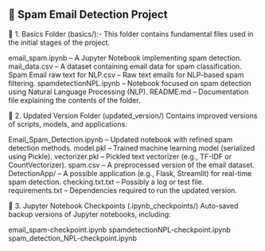 📌 Spam Email Detection Project
--------------------------------
🔹 1. Basics Folder (basics/):-
This folder contains fundamental files used in the initial stages of the project.

email_spam.ipynb – A Jupyter Notebook implementing spam detection.
mail_data.csv – A dataset containing email data for spam classification.
Spam Email raw text for NLP.csv – Raw text emails for NLP-based spam filtering.
spamdetectionNPL.ipynb – Notebook focused on spam detection using Natural Language Processing (NLP).
README.md – Documentation file explaining the contents of the folder.

🔹 2. Updated Version Folder (updated_version/)
Contains improved versions of scripts, models, and applications.

Email_Spam_Detection.ipynb – Updated notebook with refined spam detection methods.
model.pkl – Trained machine learning model (serialized using Pickle).
vectorizer.pkl – Pickled text vectorizer (e.g., TF-IDF or CountVectorizer).
spam.csv – A preprocessed version of the email dataset.
DetectionApp/ – A possible application (e.g., Flask, Streamlit) for real-time spam detection.
checking.txt.txt – Possibly a log or test file.
requirements.txt – Dependencies required to run the updated version.

🔹 3. Jupyter Notebook Checkpoints (.ipynb_checkpoints/)
Auto-saved backup versions of Jupyter notebooks, including:

email_spam-checkpoint.ipynb
spamdetectionNPL-checkpoint.ipynb
spam_detection_NPL-checkpoint.ipynb
